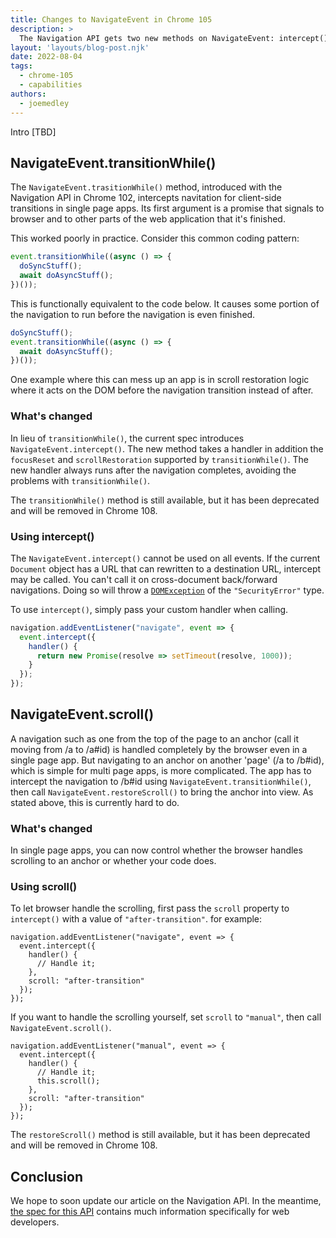 ```yaml
---
title: Changes to NavigateEvent in Chrome 105
description: >
  The Navigation API gets two new methods on NavigateEvent: intercept() replaces transitionWhile() and scroll() replaces restoreScroll().
layout: 'layouts/blog-post.njk'
date: 2022-08-04
tags:
  - chrome-105
  - capabilities
authors:
  - joemedley
---
```


Intro [TBD]

## NavigateEvent.transitionWhile()

The `NavigateEvent.trasitionWhile()` method, introduced with the Navigation API in Chrome 102, intercepts navitation for client-side transitions in single page apps. Its first argument is a promise that signals to browser and to other parts of the web application that it's finished.

This worked poorly in practice. Consider this common coding pattern:

```js
event.transitionWhile((async () => {
  doSyncStuff();
  await doAsyncStuff();
})());
```

This is functionally equivalent to the code below. It causes some portion of the navigation to run before the navigation is even finished.

```js
doSyncStuff();
event.transitionWhile((async () => {
  await doAsyncStuff();
})());
```

One example where this can mess up an app is in scroll restoration logic where it acts on the DOM before the navigation transition instead of after. 

### What's changed

In lieu of `transitionWhile()`, the current spec introduces `NavigateEvent.intercept()`. The new method takes a handler in addition the `focusReset` and `scrollRestoration` supported by `transitionWhile()`. The new handler always runs after the navigation completes, avoiding the problems with `transitionWhile()`.

The `transitionWhile()` method is still available, but it has been deprecated and will be removed in Chrome 108.

### Using intercept()

The `NavigateEvent.intercept()` cannot be used on all events. If the current `Document` object has a URL that can rewritten to a destination URL, intercept may be called. You can't call it on cross-document back/forward navigations. Doing so will throw a [`DOMException`](https://developer.mozilla.org/en-US/docs/Web/API/DOMException) of the `"SecurityError"` type.

To use `intercept()`, simply pass your custom handler when calling. 

```js
navigation.addEventListener("navigate", event => {
  event.intercept({
    handler() {
      return new Promise(resolve => setTimeout(resolve, 1000));
    }
  });
});
```

## NavigateEvent.scroll()

A navigation such as one from the top of the page to an anchor (call it moving from /a to /a#id) is handled completely by the browser even in a single page app. But navigating to an anchor on another 'page' (/a to /b#id), which is simple for multi page apps, is more complicated. The app has to intercept the navigation to /b#id using `NavigateEvent.transitionWhile()`, then call `NavigateEvent.restoreScroll()` to bring the anchor into view. As stated above, this is currently hard to do.

### What's changed

In single page apps, you can now control whether the browser handles scrolling to an anchor or whether your code does.

### Using scroll()

To let browser handle the scrolling, first pass the `scroll` property to `intercept()` with a value of `"after-transition"`. for example:

```js/5
navigation.addEventListener("navigate", event => {
  event.intercept({
    handler() {
      // Handle it;
    },
    scroll: "after-transition"
  });
});
```

If you want to handle the scrolling yourself, set `scroll` to `"manual"`, then call `NavigateEvent.scroll()`.

```js/4,6
navigation.addEventListener("manual", event => {
  event.intercept({
    handler() {
      // Handle it;
      this.scroll();
    },
    scroll: "after-transition"
  });
});
```

The `restoreScroll()` method is still available, but it has been deprecated and will be removed in Chrome 108.

## Conclusion

We hope to soon update our article on the Navigation API. In the meantime, [the spec for this API](https://wicg.github.io/navigation-api/) contains much information specifically for web developers.